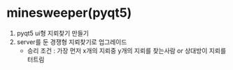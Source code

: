 # minesweeper(pyqt5)

1. pyqt5 ui형 지뢰찾기 만들기
2. server를 둔 경쟁형 지뢰찾기로 업그레이드
    - 승리 조건 : 가장 먼저 x개의 지뢰중 y개의 지뢰를 찾는사람 or 상대방이 지뢰를 터트림
    